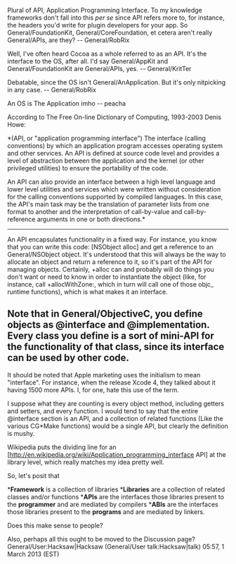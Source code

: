 

Plural of API, Application Programming Interface. To my knowledge frameworks don't fall into this *per se* since API refers more to, for instance, the headers you'd write for plugin developers for your app. So General/FoundationKit, General/CoreFoundation, et cetera aren't really General/APIs, are they? -- General/RobRix

Well, I've often heard Cocoa as a whole referred to as an API. It's the interface to the OS, after all. I'd say General/AppKit and General/FoundationKit are General/APIs, yes. -- General/KritTer

Debatable, since the OS isn't General/AnApplication. But it's only nitpicking in any case. -- General/RobRix

An OS is The Application imho -- peacha

According to The Free On-line Dictionary of Computing, 1993-2003 Denis Howe:

*(API, or "application programming interface") The interface (calling conventions) by which an application program accesses operating system and other services. An API is defined at source code level and provides a level of abstraction between the application and the kernel (or other privileged utilities) to ensure the portability of the code.

An API can also provide an interface between a high level language and lower level utilities and services which were written without consideration for the calling conventions supported by compiled languages. In this case, the API's main task may be the translation of parameter lists from one format to another and the interpretation of call-by-value and call-by-reference arguments in one or both directions.*

----

An API encapsulates functionality in a fixed way. For instance, you know that you can write this code:     [NSObject alloc] and get a reference to an General/NSObject object. It's understood that this will always be the way to allocate an object and return a reference to it, so it's part of the API for managing objects. Certainly, +alloc can and probably will do things you don't want or need to know in order to instantiate the object (like, for instance, call +allocWithZone:, which in turn will call one of those objc_ runtime functions), which is what makes it an interface.

Note that in General/ObjectiveC, you define objects as @interface and @implementation. Every class you define is a sort of mini-API for the functionality of that class, since its interface can be used by other code.
-----

It should be noted that Apple marketing uses the initialism to mean "interface". For instance, when the release Xcode 4, they talked about it having 1500 more APIs. I, for one, hate this use of the term.

I suppose what they are counting is every object method, including getters and setters, and every function. I would tend to say that the entire @interface section is an API, and a collection of related functions (Like the various CG*Make functions) would be a single API, but clearly the definition is mushy.

Wikipedia puts the dividing line for an [http://en.wikipedia.org/wiki/Application_programming_interface API] at the library level, which really matches my idea pretty well.

So, let's posit that

***Framework** is a collection of libraries
***Libraries** are a collection of related classes and/or functions
***APIs** are the interfaces those libraries present to the **programmer** and are mediated by compilers
***ABIs** are the interfaces those libraries present to the **programs** and are mediated by linkers.

Does this make sense to people?

Also, perhaps all this ought to be moved to the Discussion page?
General/User:Hacksaw|Hacksaw (General/User talk:Hacksaw|talk) 05:57, 1 March 2013 (EST)